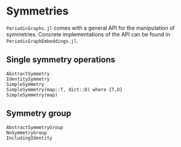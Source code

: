 # Symmetries

`PeriodicGraphs.jl` comes with a general API for the manipulation of symmetries.
Concrete implementations of the API can be found in `PeriodicGraphEmbeddings.jl`.

## Single symmetry operations

```@docs
AbstractSymmetry
IdentitySymmetry
SimpleSymmetry
SimpleSymmetry(map::T, dict::D) where {T,D}
SimpleSymmetry(map)
```

## Symmetry group

```@docs
AbstractSymmetryGroup
NoSymmetryGroup
IncludingIdentity
```
